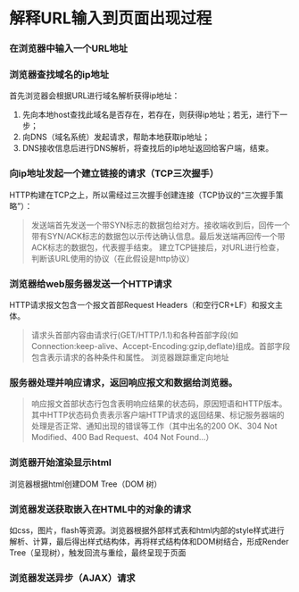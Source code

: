 # 解释URL输入到页面出现过程

### 在浏览器中输入一个URL地址

### 浏览器查找域名的ip地址

首先浏览器会根据URL进行域名解析获得ip地址：

1. 先向本地host查找此域名是否存在，若存在，则获得ip地址；若无，进行下一步；
2. 向DNS（域名系统）发起请求，帮助本地获取ip地址；
3. DNS接收信息后进行DNS解析，将查找后的ip地址返回给客户端，结束。



### 向ip地址发起一个建立链接的请求（TCP三次握手）

HTTP构建在TCP之上，所以需经过三次握手创建连接（TCP协议的“三次握手策略”）：

> 发送端首先发送一个带SYN标志的数据包给对方。接收端收到后，回传一个带有SYN/ACK标志的数据包以示传达确认信息。最后发送端再回传一个带ACK标志的数据包，代表握手结束。
> 建立TCP链接后，对URL进行检查，判断该URL使用的协议（在此假设是http协议）



### 浏览器给web服务器发送一个HTTP请求

HTTP请求报文包含一个报文首部Request Headers（和空行CR+LF）和报文主体。

> 请求头首部内容由请求行(GET/HTTP/1.1)和各种首部字段(如Connection:keep-alive、Accept-Encoding:gzip,deflate)组成。首部字段包含表示请求的各种条件和属性。
> 浏览器跟踪重定向地址



### 服务器处理并响应请求，返回响应报文和数据给浏览器。

> 响应报文首部状态行包含表明响应结果的状态码，原因短语和HTTP版本。其中HTTP状态码负责表示客户端HTTP请求的返回结果、标记服务器端的处理是否正常、通知出现的错误等工作（其中出名的200 OK、304 Not Modified、400 Bad Request、404 Not Found…）

### 浏览器开始渲染显示html

浏览器根据html创建DOM Tree（DOM 树）

### 浏览器发送获取嵌入在HTML中的对象的请求

如css，图片，flash等资源。浏览器根据外部样式表和html内部的style样式进行解析、计算，最后得出样式结构体，再将样式结构体和DOM树结合，形成Render Tree（呈现树），触发回流与重绘，最终呈现于页面

### 浏览器发送异步（AJAX）请求